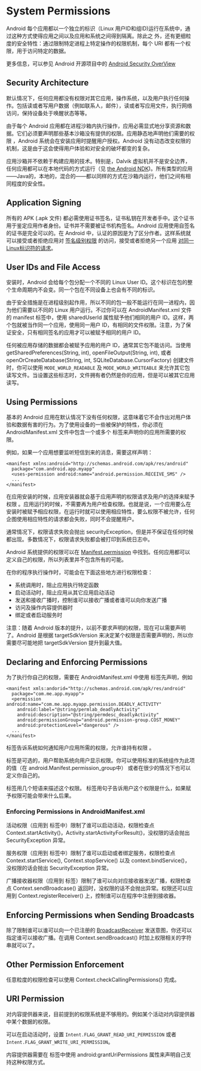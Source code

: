 # System Permissions

Android 每个应用都以一个独立的标识（Linux 用户ID和组ID)运行在系统中，通过这种方式使得应用之间以及应用和系统之间得到隔离。除此之
外，还有更细粒度的安全特性：通过限制特定进程上特定操作的权限机制，每个 URI 都有一个权限，用于访问特定的数据。

更多信息，可以参见 Android 开源项目中的 [Android Security OverView]()

## Security Architecture
默认情况下，任何应用都没有权限对其它应用，操作系统，以及用户执行任何操作。包括读或者写用户数据（例如联系人，邮件），读或者写应用文件，执行网络访问，保持设备处于唤醒状态等等。

由于每个 Android 应用都在进程沙箱内执行操作，应用必需显式地分享资源和数据。它们必须要声明那些基本沙箱没有提供的权限。应用静态地声明他们需要的权限 ，Android 系统会在安装应用时提醒用户授权。Android 没有动态改变权限的机制，这是由于这会使得用户体验和对安全的破坏都变的复杂。

应用沙箱并不依赖于构建应用的技术。特别是，Dalvik 虚拟机并不是安全边界，任何应用都可以在本地代码的方式运行（见 [the Android NDK]())。所有类型的应用——Java的，本地的，混合的——都以同样的方式在沙箱内运行，他们之间有相同程度的安全性。

## Application Signing
所有的 APK (.apk 文件) 都必需使用证书签名，证书私钥在开发者手中。这个证书用于鉴定应用作者身份。证书并不需要被证书机构签名。Android 应用使用自签名的证书是完全可以的。在 Android 中，认证的原因是为了区分作者。这样系统就可以接受或者拒绝应用对 [签名级别权限]() 的访问，接受或者拒绝另一个应用 [对同一Linux标识符的请求]()。

## User IDs and File Access
安装时，Android 会给每个包分配一个不同的 Linux User ID。这个标识在包的整个生命周期内不会变。同一个包在不同设备上也会有不同的标识。

由于安全措施是在进程级别起作用，所以不同的包一般不能运行在同一进程内，因为他们需要以不同的 Linux 用户运行。不过你可以在 AndroidManifest.xml 文件的 manifest 标签中，使用 sharedUserId 属性赋予他们相同的用户 ID。这样，两个包就被当作同一个应用，使用同一用户 ID，有相同的文件权限。注意，为了保证安全，只有相同签名的应用才可以被赋予相同的用户 ID。

任何被应用存储的数据都会被赋予应用的用户 ID，通常其它包不能访问。当使用 getSharedPreferences(String, int), openFileOutput(String, int), 或者 openOrCreateDatabase(String, int, SQLiteDatabase.CursorFactory) 创建文件时，你可以使用 `MODE_WORLD_READABLE` 及 `MODE_WORLD_WRITEABLE` 来允许其它包读写文件。当设置这些标志时，文件拥有者仍然是你的应用，但是可以被其它应用读写。 

## Using Permissions
基本的 Android 应用在默认情况下没有任何权限，这意味着它不会作出对用户体验和数据有害的行为。为了使用设备的一些被保护的特性，你必须在 AndroidManifest.xml 文件中包含一个或多个 <users-permissions> 标签来声明你的应用所需要的权限。

例如，如果一个应用想要监听短信到来的消息，需要这样声明：

```
<manifest xmlns:android="http://schemas.android.com/apk/res/android"
  package="com.android.app.myapp"
  <uses-permission android:name="android.permission.RECEIVE_SMS" />
  ...
</manifest>
```

在应用安装的时候，应用安装器就会基于应用声明的权限请求及用户的选择来赋予权限 。应用运行的时候，不需要再为用户检查权限。也就是说，一个应用要么在安装时被赋予相应权限，在运行时就可以使用相应特性，要么权限不被允许，任何企图使用相应特性的请求都会失败，同时不会提醒用户。

通常情况下，权限请求失败会抛出 securityException，但是并不保证在任何时候都出现。多数情况下，权限请求失败都会被打印到系统日志中。

Android 系统提供的权限可以在 [Manifest.permission]() 中找到。任何应用都可以定义自己的权限，所以列表里并不包含所有的可能。

在你的程序执行操作时，可能会在下面这些地方进行权限检查：
* 系统调用时，阻止应用执行特定函数
* 启动活动时，阻止应用从其它应用启动活动
* 发送和接收广播时，控制谁可以接收广播或者谁可以向你发送广播
* 访问及操作内容提供器时
* 绑定或者启动服务时

注意：随着 Android 版本的提升，以前不要求声明的权限，现在可以需要声明了。Android 是根据 targetSdkVersion 来决定某个权限是否需要声明的，所以你需要尽可能地把 targetSdkVersion 提升到最大值。

## Declaring and Enforcing Permissions
为了执行你自己的权限，需要在 AndroidManifest.xml 中使用 <permissions> 标签先声明，例如

```
<manifest xmls:andorid="http://schemas.android.com/apk/res/android"
  package="com.me.app.myapp">
  <permission android:name="com.me.app.myapp.permission.DEADLY_ACTIVITY"
    android:label="@string/permlab_deadlyActivity"
    android:description="@string/permdesc_deadlyActivity"
    android:permissionGroup="android.permission-group.COST_MONEY"
    android:protectionLevel="dangerous" />
  ...
</manifest>
```

<protectionLevel> 标签告诉系统如何通知用户应用所需的权限，允许谁持有权限 。

<permissionGroup> 标签是可选的，用户帮助系统向用户显示权限。你可以使用标准的系统组作为此项的值（在 android.Manifest.permission_group中） 或者在很少的情况下也可以定义你自己的。

<label> 标签用几个短语来描述这个权限。<description> 标签用句子告诉用户这个权限是什么，如果赋予权限可能会带来什么后果。

### Enforcing Permissions in AndroidManifest.xml
活动权限（应用到 <activity> 标签中）限制了谁可以启动活动，权限检查点 Context.startActivity()，Activity.startActivityForResult()，没权限的话会抛出 SecurityException 异常。

服务权限（应用到 <service> 标签中）限制了谁可以启动或者绑定服务，权限检查点 Context.startService(), Context.stopService() 以及 context.bindService()，没权限的话会抛出 SecurityException 异常。

广播接收器权限（应用到 <receiver> 标签）限制了谁可以向对应接收器发送广播，权限检查点 Context.sendBroadcase() 返回时，没权限的话不会抛出异常。权限还可以应用到 Context.registerReceiver() 上，控制谁可以在程序中注册到接收器。

## Enforcing Permissions when Sending Broadcasts
除了限制谁可以谁可以向一个已注册的 [BroadcastReceiver]() 发送意图，你还可以指定谁可以接收广播。在调用 Context.sendBroadcast() 时加上权限相关的字符串就可以了。

## Other Permission Enforcement
任意粒度的权限检查可以使用 Context.checkCallingPermissions() 完成。

## URI Permission
对内容提供器来说，目前提到的权限系统是不够用的。例如某个活动对内容提供器中某个数据的权限。

可以在启动活动时，设置 `Intent.FLAG_GRANT_READ_URI_PERMISSION` 或者 `Intent.FLAG_GRANT_WRITE_URI_PERMISSION`。

内容提供器需要在 <grant-uri-permission> 标签中使用 android:grantUriPermissions 属性来声明自己支持这种权限方式。
